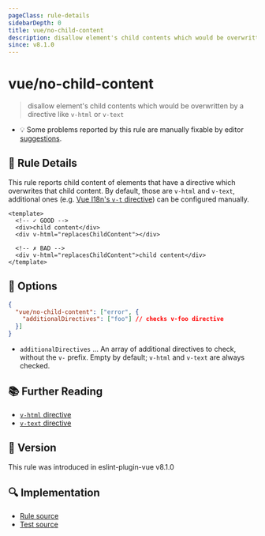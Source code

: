 ```yaml
---
pageClass: rule-details
sidebarDepth: 0
title: vue/no-child-content
description: disallow element's child contents which would be overwritten by a directive like `v-html` or `v-text`
since: v8.1.0
---
```

# vue/no-child-content

> disallow element's child contents which would be overwritten by a directive like `v-html` or `v-text`

- :bulb: Some problems reported by this rule are manually fixable by editor [suggestions](https://eslint.org/docs/developer-guide/working-with-rules#providing-suggestions).

## :book: Rule Details

This rule reports child content of elements that have a directive which overwrites that child content. By default, those are `v-html` and `v-text`, additional ones (e.g. [Vue I18n's `v-t` directive](https://vue-i18n.intlify.dev/api/directive.html)) can be configured manually.

<eslint-code-block :rules="{'vue/no-child-content': ['error']}">

```vue
<template>
  <!-- ✓ GOOD -->
  <div>child content</div>
  <div v-html="replacesChildContent"></div>

  <!-- ✗ BAD -->
  <div v-html="replacesChildContent">child content</div>
</template>
```

</eslint-code-block>

## :wrench: Options

```json
{
  "vue/no-child-content": ["error", {
    "additionalDirectives": ["foo"] // checks v-foo directive
  }]
}
```

- `additionalDirectives` ... An array of additional directives to check, without the `v-` prefix. Empty by default; `v-html` and `v-text` are always checked.

## :books: Further Reading

- [`v-html` directive](https://v3.vuejs.org/api/directives.html#v-html)
- [`v-text` directive](https://v3.vuejs.org/api/directives.html#v-text)

## :rocket: Version

This rule was introduced in eslint-plugin-vue v8.1.0

## :mag: Implementation

- [Rule source](https://github.com/vuejs/eslint-plugin-vue/blob/master/lib/rules/no-child-content.js)
- [Test source](https://github.com/vuejs/eslint-plugin-vue/blob/master/tests/lib/rules/no-child-content.js)
